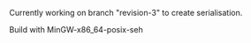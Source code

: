 Currently working on branch "revision-3" to create serialisation.

Build with MinGW-x86_64-posix-seh
